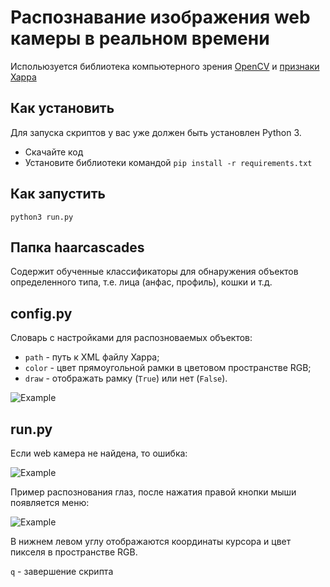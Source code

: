 # Распознавание изображения web камеры в реальном времени

Испольюзуется библиотека компьютерного зрения [OpenCV](https://github.com/opencv/opencv/tree/master) и [признаки Харра](https://ru.wikipedia.org/wiki/%D0%9F%D1%80%D0%B8%D0%B7%D0%BD%D0%B0%D0%BA%D0%B8_%D0%A5%D0%B0%D0%B0%D1%80%D0%B0)

## Как установить

Для запуска скриптов у вас уже должен быть установлен Python 3.

- Скачайте код
- Установите библиотеки командой `pip install -r requirements.txt`

## Как запустить

`python3 run.py`

## Папка haarcascades

Содержит обученные классификаторы для обнаружения объектов определенного типа, т.е. лица (анфас, профиль), кошки и т.д.

## config.py

Словарь с настройками для распозноваемых объектов:

* `path` - путь к XML файлу Харра;
* `color` - цвет прямоугольной рамки в цветовом пространстве RGB;
* `draw` - отображать рамку (`True`) или нет (`False`).

![Example]()

## run.py

Если web камера не найдена, то ошибка:

![Example]()

Пример распознования глаз, после нажатия правой кнопки мыши появляется меню:

![Example]()

В нижнем левом углу отображаются координаты курсора и цвет пикселя в пространстве RGB.

`q` - завершение скрипта
